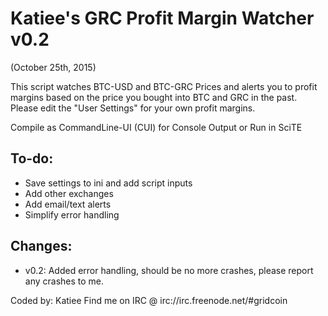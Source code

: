 # Katiee's GRC Profit Margin Watcher v0.2
(October 25th, 2015)

  This script watches BTC-USD and BTC-GRC Prices and alerts you to profit margins based on the price you bought
 	  into BTC and GRC in the past. Please edit the "User Settings" for your own profit margins.

  Compile as CommandLine-UI (CUI) for Console Output or Run in SciTE

To-do:
------
  * Save settings to ini and add script inputs
  * Add other exchanges
  * Add email/text alerts
  * Simplify error handling

Changes:
-------
  * v0.2: Added error handling, should be no more crashes, please report any crashes to me.


Coded by: Katiee
  Find me on IRC @ irc://irc.freenode.net/#gridcoin
